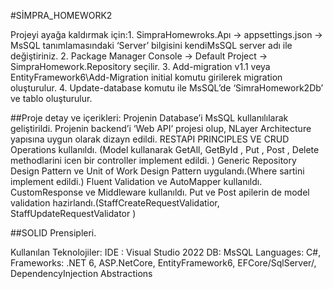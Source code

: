 
#SİMPRA_HOMEWORK2

Projeyi ayağa kaldırmak için:1. SimpraHomewroks.Apı -> appsettings.json -> MsSQL tanımlamasındaki ‘Server’ bilgisini kendiMsSQL server adı ile değiştiriniz. 
2. Package Manager Console -> Default Project -> SimpraHomework.Repository seçilir. 
3. Add-migration v1.1 veya EntityFramework6\Add-Migration initial komutu girilerek migration oluşturulur. 
4. Update-database komutu ile MsSQL’de ‘SimraHomework2Db’ ve tablo oluşturulur.



##Proje detay ve içerikleri: 
Projenin Database’i  MsSQL kullanılılarak geliştirildi.
Projenin backend’i ‘Web API’ projesi olup, NLayer Architecture yapısına uygun olarak dizayn edildi.
RESTAPI PRINCIPLES VE CRUD Operations kullanıldı. (Model kullanarak GetAll, GetById , Put , Post , Delete methodlarini icen bir controller implement edildi. )
Generic Repository Design Pattern ve Unit of Work Design Pattern uygulandı.(Where sartini implement edildi.)
Fluent  Validation ve AutoMapper kullanıldı.
CustomResponse ve Middleware kullanıldı.
Put ve Post apilerin de model validation hazirlandı.(StaffCreateRequestValidatior, StaffUpdateRequestValidator )

##SOLID Prensipleri.

Kullanılan Teknolojiler: IDE : Visual Studio 2022 DB: MsSQL Languages: C#, Frameworks: .NET 6, ASP.NetCore, 
EntityFramework6, EFCore/SqlServer/, DependencyInjection Abstractions 
